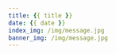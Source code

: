 ```yaml
---
title: {{ title }}
date: {{ date }}
index_img: /img/message.jpg
banner_img: /img/message.jpg
---
```

